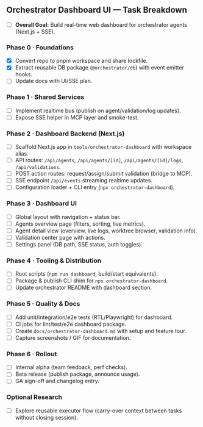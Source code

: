 ## Orchestrator Dashboard UI — Task Breakdown

- [ ] **Overall Goal:** Build real-time web dashboard for orchestrator agents (Next.js + SSE).

### Phase 0 · Foundations
- [x] Convert repo to pnpm workspace and share lockfile.
- [x] Extract reusable DB package (`@orchestrator/db`) with event emitter hooks.
- [ ] Update docs with UI/SSE plan.

### Phase 1 · Shared Services
- [ ] Implement realtime bus (publish on agent/validation/log updates).
- [ ] Expose SSE helper in MCP layer and smoke-test.

### Phase 2 · Dashboard Backend (Next.js)
- [ ] Scaffold Next.js app in `tools/orchestrator-dashboard` with workspace alias.
- [ ] API routes: `/api/agents`, `/api/agents/[id]`, `/api/agents/[id]/logs`, `/api/validations`.
- [ ] POST action routes: request/assign/submit validation (bridge to MCP).
- [ ] SSE endpoint `/api/events` streaming realtime updates.
- [ ] Configuration loader + CLI entry (`npx orchestrator-dashboard`).

### Phase 3 · Dashboard UI
- [ ] Global layout with navigation + status bar.
- [ ] Agents overview page (filters, sorting, live metrics).
- [ ] Agent detail view (overview, live logs, worktree browser, validation info).
- [ ] Validation center page with actions.
- [ ] Settings panel (DB path, SSE status, auth toggles).

### Phase 4 · Tooling & Distribution
- [ ] Root scripts (`npm run dashboard`, build/start equivalents).
- [ ] Package & publish CLI shim for `npx orchestrator-dashboard`.
- [ ] Update orchestrator README with dashboard section.

### Phase 5 · Quality & Docs
- [ ] Add unit/integration/e2e tests (RTL/Playwright) for dashboard.
- [ ] CI jobs for lint/test/e2e dashboard package.
- [ ] Create `docs/orchestrator-dashboard.md` with setup and feature tour.
- [ ] Capture screenshots / GIF for documentation.

### Phase 6 · Rollout
- [ ] Internal alpha (team feedback, perf checks).
- [ ] Beta release (publish package, announce usage).
- [ ] GA sign-off and changelog entry.

### Optional Research
- [ ] Explore reusable executor flow (carry-over context between tasks without closing session).
